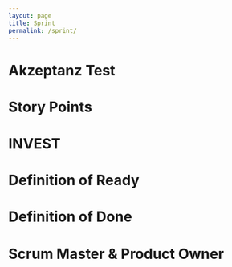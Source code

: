 ```yaml
---
layout: page
title: Sprint
permalink: /sprint/
---
```


# Akzeptanz Test

# Story Points

# INVEST

# Definition of Ready

# Definition of Done

# Scrum Master & Product Owner